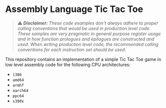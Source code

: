 # Assembly Language Tic Tac Toe

> :warning: ___Disclaimer:__ These code examples don't always adhere to proper calling conventions that would be used in production level code. These samples are very pragmatic in general purpose register usage and in how function prologues and epilogues are constructed and used. When writing production level code, the recommended calling conventions for each instruction set should be used._

This repository contains an implementation of a simple Tic Tac Toe game in low level assembly code for the following CPU architectures:
* `i386`
* `amd64`
* `armhf`
* `aarch64`
* `ppc64`
* `s390x`